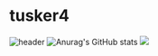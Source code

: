 # tusker4
![header](https://capsule-render.vercel.app/api?type=rounded&color=gradient&text=%20asdf%20&height=300&fontSize=100&textBg=true)
![Anurag's GitHub stats](https://github-readme-stats.vercel.app/api?username=tusker4&show_icons=true&theme=transparent)
<a href="" target="_blank"><img src="https://img.shields.io/badge/python-#3776AB?style=for-the-badge&logo=appveyor&logoColor=000000"/></a>
